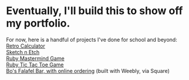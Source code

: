 # Eventually, I'll build this to show off my portfolio.

For now, here is a handful of projects I've done for school and beyond: <br>
  [Retro Calculator](https://arthurktripp.github.io/calculator) <br>
  [Sketch n Etch](https://arthurktripp.github.io/sketch/) <br>
  [Ruby Mastermind Game](https://repl.it/@arthurktripp/mastermind#main.rb) <br>
  [Ruby Tic Tac Toe Game](https://repl.it/@arthurktripp/tictactoe#README.md) <br>
  [Bo's Falafel Bar, with online ordering](https://bosbend.com) (built with Weebly, via Square)<br>
